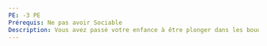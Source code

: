 ```yaml
---
PE: -3 PE
Prérequis: Ne pas avoir Sociable
Description: Vous avez passé votre enfance à être plonger dans les bouquins. Vous êtes excellent dans toutes les matières mais ne bénéficiez pas de carte amitié et -2 sur tous vos jets sociaux.
---
```

